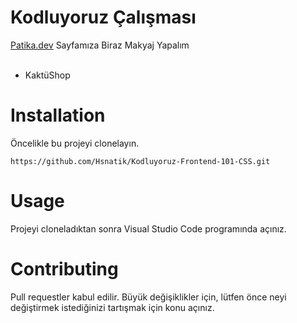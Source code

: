 # Kodluyoruz  Çalışması

[Patika.dev](https://app.patika.dev/moduller/css/odev1) Sayfamıza Biraz Makyaj Yapalım
<br> <br>
  * KaktüShop 

# Installation 
 Öncelikle bu projeyi clonelayın.
 ```
https://github.com/Hsnatik/Kodluyoruz-Frontend-101-CSS.git
 ```

 # Usage
 Projeyi cloneladıktan sonra Visual Studio Code programında açınız.


# Contributing
Pull requestler kabul edilir. Büyük değişiklikler için, lütfen önce neyi değiştirmek istediğinizi tartışmak için konu açınız.
